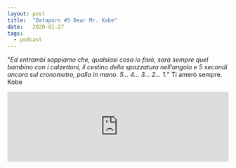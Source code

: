```yaml
---
layout: post
title:  "Dataporn #5 Dear Mr. Kobe"
date:   2020-01-27
tags:
  - podcast
---
```


"*Ed entrambi sappiamo che, qualsiasi cosa io farò, sarà sempre quel bambino con i calzettoni, il cestino della spazzatura nell’angolo e 5 secondi ancora sul cronometro, palla in mano. 5… 4… 3… 2… 1.*"
Ti amerò sempre. Kobe

<iframe src="https://anchor.fm/dataporn/embed/episodes/Dear-Mr--Kobe-eaevu4" height="160px" width="100%" frameborder="0" scrolling="no"></iframe>
